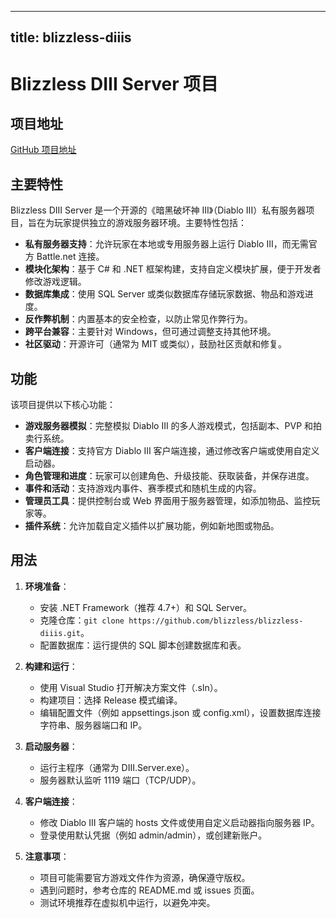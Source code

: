 
---
title: blizzless-diiis
---

# Blizzless DIII Server 项目

## 项目地址
[GitHub 项目地址](https://github.com/blizzless/blizzless-diiis)

## 主要特性
Blizzless DIII Server 是一个开源的《暗黑破坏神 III》（Diablo III）私有服务器项目，旨在为玩家提供独立的游戏服务器环境。主要特性包括：
- **私有服务器支持**：允许玩家在本地或专用服务器上运行 Diablo III，而无需官方 Battle.net 连接。
- **模块化架构**：基于 C# 和 .NET 框架构建，支持自定义模块扩展，便于开发者修改游戏逻辑。
- **数据库集成**：使用 SQL Server 或类似数据库存储玩家数据、物品和游戏进度。
- **反作弊机制**：内置基本的安全检查，以防止常见作弊行为。
- **跨平台兼容**：主要针对 Windows，但可通过调整支持其他环境。
- **社区驱动**：开源许可（通常为 MIT 或类似），鼓励社区贡献和修复。

## 功能
该项目提供以下核心功能：
- **游戏服务器模拟**：完整模拟 Diablo III 的多人游戏模式，包括副本、PVP 和拍卖行系统。
- **客户端连接**：支持官方 Diablo III 客户端连接，通过修改客户端或使用自定义启动器。
- **角色管理和进度**：玩家可以创建角色、升级技能、获取装备，并保存进度。
- **事件和活动**：支持游戏内事件、赛季模式和随机生成的内容。
- **管理员工具**：提供控制台或 Web 界面用于服务器管理，如添加物品、监控玩家等。
- **插件系统**：允许加载自定义插件以扩展功能，例如新地图或物品。

## 用法
1. **环境准备**：
   - 安装 .NET Framework（推荐 4.7+）和 SQL Server。
   - 克隆仓库：`git clone https://github.com/blizzless/blizzless-diiis.git`。
   - 配置数据库：运行提供的 SQL 脚本创建数据库和表。

2. **构建和运行**：
   - 使用 Visual Studio 打开解决方案文件（.sln）。
   - 构建项目：选择 Release 模式编译。
   - 编辑配置文件（例如 appsettings.json 或 config.xml），设置数据库连接字符串、服务器端口和 IP。

3. **启动服务器**：
   - 运行主程序（通常为 DIII.Server.exe）。
   - 服务器默认监听 1119 端口（TCP/UDP）。

4. **客户端连接**：
   - 修改 Diablo III 客户端的 hosts 文件或使用自定义启动器指向服务器 IP。
   - 登录使用默认凭据（例如 admin/admin），或创建新账户。

5. **注意事项**：
   - 项目可能需要官方游戏文件作为资源，确保遵守版权。
   - 遇到问题时，参考仓库的 README.md 或 issues 页面。
   - 测试环境推荐在虚拟机中运行，以避免冲突。